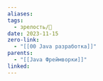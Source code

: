 ```yaml
---
aliases: 
tags:
  - зрелость/🌱
date: 2023-11-15
zero-link:
  - "[[00 Java разработка]]"
parents:
  - "[[Java Фреймворки]]"
linked:
---
```

